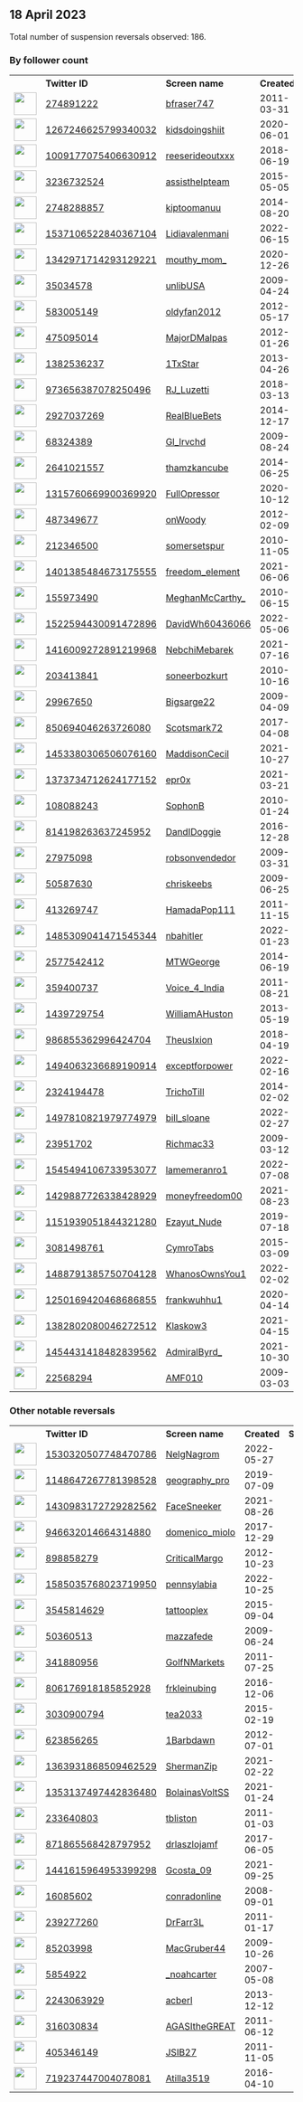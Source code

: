 
## 18 April 2023
Total number of suspension reversals observed: 186.

### By follower count
<table><tr><th></th><th align="left">Twitter ID</th><th align="left">Screen name</th>
<th align="left">Created</th><th align="left">Status</th><th align="left">Suspended</th><th align="left">Followers</th>
<tr><td><a href="https://pbs.twimg.com/profile_images/1656613100471320577/ELCDxJZ9_normal.jpg"><img src="https://pbs.twimg.com/profile_images/1656613100471320577/ELCDxJZ9_normal.jpg" width="40px" height="40px" align="center"/></a></td><td><a href="https://twitter.com/intent/user?user_id=274891222">274891222</a></td><td><a href="https://twitter.com/bfraser747">bfraser747</a></td><td>2011-03-31</td><td align="center"></td><td></td><td>195837</td></tr>
<tr><td><a href="https://pbs.twimg.com/profile_images/1662050702829711360/flMvFmi__normal.jpg"><img src="https://pbs.twimg.com/profile_images/1662050702829711360/flMvFmi__normal.jpg" width="40px" height="40px" align="center"/></a></td><td><a href="https://twitter.com/intent/user?user_id=1267246625799340032">1267246625799340032</a></td><td><a href="https://twitter.com/kidsdoingshiit">kidsdoingshiit</a></td><td>2020-06-01</td><td align="center"></td><td></td><td>105549</td></tr>
<tr><td><a href="https://pbs.twimg.com/profile_images/1643607308805771265/G7wNNkGd_normal.jpg"><img src="https://pbs.twimg.com/profile_images/1643607308805771265/G7wNNkGd_normal.jpg" width="40px" height="40px" align="center"/></a></td><td><a href="https://twitter.com/intent/user?user_id=1009177075406630912">1009177075406630912</a></td><td><a href="https://twitter.com/reeserideoutxxx">reeserideoutxxx</a></td><td>2018-06-19</td><td align="center"></td><td>2022-10-29</td><td>73576</td></tr>
<tr><td><a href="https://pbs.twimg.com/profile_images/1645009950765203456/2uFzK2cA_normal.jpg"><img src="https://pbs.twimg.com/profile_images/1645009950765203456/2uFzK2cA_normal.jpg" width="40px" height="40px" align="center"/></a></td><td><a href="https://twitter.com/intent/user?user_id=3236732524">3236732524</a></td><td><a href="https://twitter.com/assisthelpteam">assisthelpteam</a></td><td>2015-05-05</td><td align="center">🚫</td><td>2023-04-09</td><td>45640</td></tr>
<tr><td><a href="https://pbs.twimg.com/profile_images/1569052490699608064/AhEALE3O_normal.jpg"><img src="https://pbs.twimg.com/profile_images/1569052490699608064/AhEALE3O_normal.jpg" width="40px" height="40px" align="center"/></a></td><td><a href="https://twitter.com/intent/user?user_id=2748288857">2748288857</a></td><td><a href="https://twitter.com/kiptoomanuu">kiptoomanuu</a></td><td>2014-08-20</td><td align="center"></td><td>2023-02-01</td><td>44160</td></tr>
<tr><td><a href="https://pbs.twimg.com/profile_images/1657796512879988739/YFEzzGRV_normal.jpg"><img src="https://pbs.twimg.com/profile_images/1657796512879988739/YFEzzGRV_normal.jpg" width="40px" height="40px" align="center"/></a></td><td><a href="https://twitter.com/intent/user?user_id=1537106522840367104">1537106522840367104</a></td><td><a href="https://twitter.com/Lidiavalenmani">Lidiavalenmani</a></td><td>2022-06-15</td><td align="center">👋</td><td>2022-10-31</td><td>14640</td></tr>
<tr><td><a href="https://pbs.twimg.com/profile_images/1652759991789420545/74F3piD7_normal.jpg"><img src="https://pbs.twimg.com/profile_images/1652759991789420545/74F3piD7_normal.jpg" width="40px" height="40px" align="center"/></a></td><td><a href="https://twitter.com/intent/user?user_id=1342971714293129221">1342971714293129221</a></td><td><a href="https://twitter.com/mouthy_mom_">mouthy_mom_</a></td><td>2020-12-26</td><td align="center"></td><td>2022-09-30</td><td>12723</td></tr>
<tr><td><a href="https://pbs.twimg.com/profile_images/1553166589876473857/l4KpqJrA_normal.jpg"><img src="https://pbs.twimg.com/profile_images/1553166589876473857/l4KpqJrA_normal.jpg" width="40px" height="40px" align="center"/></a></td><td><a href="https://twitter.com/intent/user?user_id=35034578">35034578</a></td><td><a href="https://twitter.com/unlibUSA">unlibUSA</a></td><td>2009-04-24</td><td align="center"></td><td>2022-08-08</td><td>12704</td></tr>
<tr><td><a href="https://pbs.twimg.com/profile_images/1322648006097657856/hcQyZUqm_normal.jpg"><img src="https://pbs.twimg.com/profile_images/1322648006097657856/hcQyZUqm_normal.jpg" width="40px" height="40px" align="center"/></a></td><td><a href="https://twitter.com/intent/user?user_id=583005149">583005149</a></td><td><a href="https://twitter.com/oldyfan2012">oldyfan2012</a></td><td>2012-05-17</td><td align="center"></td><td></td><td>10479</td></tr>
<tr><td><a href="https://pbs.twimg.com/profile_images/1266359677127806976/YKBtZn-m_normal.jpg"><img src="https://pbs.twimg.com/profile_images/1266359677127806976/YKBtZn-m_normal.jpg" width="40px" height="40px" align="center"/></a></td><td><a href="https://twitter.com/intent/user?user_id=475095014">475095014</a></td><td><a href="https://twitter.com/MajorDMalpas">MajorDMalpas</a></td><td>2012-01-26</td><td align="center"></td><td>2022-09-20</td><td>10405</td></tr>
<tr><td><a href="https://pbs.twimg.com/profile_images/1338688351889727489/NRFs5_kY_normal.jpg"><img src="https://pbs.twimg.com/profile_images/1338688351889727489/NRFs5_kY_normal.jpg" width="40px" height="40px" align="center"/></a></td><td><a href="https://twitter.com/intent/user?user_id=1382536237">1382536237</a></td><td><a href="https://twitter.com/1TxStar">1TxStar</a></td><td>2013-04-26</td><td align="center"></td><td></td><td>7754</td></tr>
<tr><td><a href="https://pbs.twimg.com/profile_images/1654871548245811202/Fd38041e_normal.jpg"><img src="https://pbs.twimg.com/profile_images/1654871548245811202/Fd38041e_normal.jpg" width="40px" height="40px" align="center"/></a></td><td><a href="https://twitter.com/intent/user?user_id=973656387078250496">973656387078250496</a></td><td><a href="https://twitter.com/RJ_Luzetti">RJ_Luzetti</a></td><td>2018-03-13</td><td align="center"></td><td>2022-08-25</td><td>6803</td></tr>
<tr><td><a href="https://pbs.twimg.com/profile_images/1099290283081113600/trDd2Bqf_normal.png"><img src="https://pbs.twimg.com/profile_images/1099290283081113600/trDd2Bqf_normal.png" width="40px" height="40px" align="center"/></a></td><td><a href="https://twitter.com/intent/user?user_id=2927037269">2927037269</a></td><td><a href="https://twitter.com/RealBlueBets">RealBlueBets</a></td><td>2014-12-17</td><td align="center"></td><td></td><td>5650</td></tr>
<tr><td><a href="https://pbs.twimg.com/profile_images/1251353857369800707/N-8KUrUt_normal.jpg"><img src="https://pbs.twimg.com/profile_images/1251353857369800707/N-8KUrUt_normal.jpg" width="40px" height="40px" align="center"/></a></td><td><a href="https://twitter.com/intent/user?user_id=68324389">68324389</a></td><td><a href="https://twitter.com/Gl_lrvchd">Gl_lrvchd</a></td><td>2009-08-24</td><td align="center"></td><td>2022-11-13</td><td>5447</td></tr>
<tr><td><a href="https://pbs.twimg.com/profile_images/1631928000047398914/reHH4Vyx_normal.jpg"><img src="https://pbs.twimg.com/profile_images/1631928000047398914/reHH4Vyx_normal.jpg" width="40px" height="40px" align="center"/></a></td><td><a href="https://twitter.com/intent/user?user_id=2641021557">2641021557</a></td><td><a href="https://twitter.com/thamzkancube">thamzkancube</a></td><td>2014-06-25</td><td align="center"></td><td>2023-04-04</td><td>5025</td></tr>
<tr><td><a href="https://pbs.twimg.com/profile_images/1661838956701294601/dvG0h_5S_normal.jpg"><img src="https://pbs.twimg.com/profile_images/1661838956701294601/dvG0h_5S_normal.jpg" width="40px" height="40px" align="center"/></a></td><td><a href="https://twitter.com/intent/user?user_id=1315760669900369920">1315760669900369920</a></td><td><a href="https://twitter.com/FullOpressor">FullOpressor</a></td><td>2020-10-12</td><td align="center"></td><td></td><td>4578</td></tr>
<tr><td><a href="https://pbs.twimg.com/profile_images/1064267261056299008/gOMp7sVd_normal.jpg"><img src="https://pbs.twimg.com/profile_images/1064267261056299008/gOMp7sVd_normal.jpg" width="40px" height="40px" align="center"/></a></td><td><a href="https://twitter.com/intent/user?user_id=487349677">487349677</a></td><td><a href="https://twitter.com/onWoody">onWoody</a></td><td>2012-02-09</td><td align="center"></td><td>2022-10-11</td><td>4171</td></tr>
<tr><td><a href="https://pbs.twimg.com/profile_images/1650861473776951296/Mei_KUpX_normal.jpg"><img src="https://pbs.twimg.com/profile_images/1650861473776951296/Mei_KUpX_normal.jpg" width="40px" height="40px" align="center"/></a></td><td><a href="https://twitter.com/intent/user?user_id=212346500">212346500</a></td><td><a href="https://twitter.com/somersetspur">somersetspur</a></td><td>2010-11-05</td><td align="center"></td><td>2023-02-12</td><td>3409</td></tr>
<tr><td><a href="https://pbs.twimg.com/profile_images/1487763193057648643/xTVYlNu7_normal.jpg"><img src="https://pbs.twimg.com/profile_images/1487763193057648643/xTVYlNu7_normal.jpg" width="40px" height="40px" align="center"/></a></td><td><a href="https://twitter.com/intent/user?user_id=1401385484673175555">1401385484673175555</a></td><td><a href="https://twitter.com/freedom_element">freedom_element</a></td><td>2021-06-06</td><td align="center"></td><td>2022-06-12</td><td>3355</td></tr>
<tr><td><a href="https://pbs.twimg.com/profile_images/1493066459634933762/og4ns-1O_normal.jpg"><img src="https://pbs.twimg.com/profile_images/1493066459634933762/og4ns-1O_normal.jpg" width="40px" height="40px" align="center"/></a></td><td><a href="https://twitter.com/intent/user?user_id=155973490">155973490</a></td><td><a href="https://twitter.com/MeghanMcCarthy_">MeghanMcCarthy_</a></td><td>2010-06-15</td><td align="center"></td><td>2023-03-20</td><td>3253</td></tr>
<tr><td><a href="https://pbs.twimg.com/profile_images/1522595154225414144/IJYI-DKz_normal.jpg"><img src="https://pbs.twimg.com/profile_images/1522595154225414144/IJYI-DKz_normal.jpg" width="40px" height="40px" align="center"/></a></td><td><a href="https://twitter.com/intent/user?user_id=1522594430091472896">1522594430091472896</a></td><td><a href="https://twitter.com/DavidWh60436066">DavidWh60436066</a></td><td>2022-05-06</td><td align="center"></td><td>2023-04-06</td><td>3203</td></tr>
<tr><td><a href="https://pbs.twimg.com/profile_images/1525738933191168001/M9o0M7-w_normal.jpg"><img src="https://pbs.twimg.com/profile_images/1525738933191168001/M9o0M7-w_normal.jpg" width="40px" height="40px" align="center"/></a></td><td><a href="https://twitter.com/intent/user?user_id=1416009272891219968">1416009272891219968</a></td><td><a href="https://twitter.com/NebchiMebarek">NebchiMebarek</a></td><td>2021-07-16</td><td align="center"></td><td>2022-06-10</td><td>3151</td></tr>
<tr><td><a href="https://pbs.twimg.com/profile_images/852821553163059201/iM5RQclE_normal.jpg"><img src="https://pbs.twimg.com/profile_images/852821553163059201/iM5RQclE_normal.jpg" width="40px" height="40px" align="center"/></a></td><td><a href="https://twitter.com/intent/user?user_id=203413841">203413841</a></td><td><a href="https://twitter.com/soneerbozkurt">soneerbozkurt</a></td><td>2010-10-16</td><td align="center"></td><td></td><td>2813</td></tr>
<tr><td><a href="https://pbs.twimg.com/profile_images/1661367147505778688/ZJgA6wNk_normal.jpg"><img src="https://pbs.twimg.com/profile_images/1661367147505778688/ZJgA6wNk_normal.jpg" width="40px" height="40px" align="center"/></a></td><td><a href="https://twitter.com/intent/user?user_id=29967650">29967650</a></td><td><a href="https://twitter.com/Bigsarge22">Bigsarge22</a></td><td>2009-04-09</td><td align="center"></td><td></td><td>2759</td></tr>
<tr><td><a href="https://pbs.twimg.com/profile_images/915431710954807296/USwDHmxJ_normal.jpg"><img src="https://pbs.twimg.com/profile_images/915431710954807296/USwDHmxJ_normal.jpg" width="40px" height="40px" align="center"/></a></td><td><a href="https://twitter.com/intent/user?user_id=850694046263726080">850694046263726080</a></td><td><a href="https://twitter.com/Scotsmark72">Scotsmark72</a></td><td>2017-04-08</td><td align="center"></td><td></td><td>2449</td></tr>
<tr><td><a href="https://pbs.twimg.com/profile_images/1453380455655477252/e18v6Fa1_normal.jpg"><img src="https://pbs.twimg.com/profile_images/1453380455655477252/e18v6Fa1_normal.jpg" width="40px" height="40px" align="center"/></a></td><td><a href="https://twitter.com/intent/user?user_id=1453380306506076160">1453380306506076160</a></td><td><a href="https://twitter.com/MaddisonCecil">MaddisonCecil</a></td><td>2021-10-27</td><td align="center"></td><td>2023-03-31</td><td>2396</td></tr>
<tr><td><a href="https://pbs.twimg.com/profile_images/1569172089852100608/pAtqpnS-_normal.jpg"><img src="https://pbs.twimg.com/profile_images/1569172089852100608/pAtqpnS-_normal.jpg" width="40px" height="40px" align="center"/></a></td><td><a href="https://twitter.com/intent/user?user_id=1373734712624177152">1373734712624177152</a></td><td><a href="https://twitter.com/epr0x">epr0x</a></td><td>2021-03-21</td><td align="center"></td><td>2022-11-19</td><td>2251</td></tr>
<tr><td><a href="https://pbs.twimg.com/profile_images/1648352884709552138/ujMQAWoN_normal.jpg"><img src="https://pbs.twimg.com/profile_images/1648352884709552138/ujMQAWoN_normal.jpg" width="40px" height="40px" align="center"/></a></td><td><a href="https://twitter.com/intent/user?user_id=108088243">108088243</a></td><td><a href="https://twitter.com/SophonB">SophonB</a></td><td>2010-01-24</td><td align="center"></td><td></td><td>2223</td></tr>
<tr><td><a href="https://pbs.twimg.com/profile_images/1121415777918300160/UsXLJto6_normal.jpg"><img src="https://pbs.twimg.com/profile_images/1121415777918300160/UsXLJto6_normal.jpg" width="40px" height="40px" align="center"/></a></td><td><a href="https://twitter.com/intent/user?user_id=814198263637245952">814198263637245952</a></td><td><a href="https://twitter.com/DandIDoggie">DandIDoggie</a></td><td>2016-12-28</td><td align="center"></td><td></td><td>1995</td></tr>
<tr><td><a href="https://pbs.twimg.com/profile_images/1650953682383515649/to76Zg3d_normal.jpg"><img src="https://pbs.twimg.com/profile_images/1650953682383515649/to76Zg3d_normal.jpg" width="40px" height="40px" align="center"/></a></td><td><a href="https://twitter.com/intent/user?user_id=27975098">27975098</a></td><td><a href="https://twitter.com/robsonvendedor">robsonvendedor</a></td><td>2009-03-31</td><td align="center"></td><td>2022-11-18</td><td>1819</td></tr>
<tr><td><a href="https://pbs.twimg.com/profile_images/1468674994670551050/0X6Diu49_normal.jpg"><img src="https://pbs.twimg.com/profile_images/1468674994670551050/0X6Diu49_normal.jpg" width="40px" height="40px" align="center"/></a></td><td><a href="https://twitter.com/intent/user?user_id=50587630">50587630</a></td><td><a href="https://twitter.com/chriskeebs">chriskeebs</a></td><td>2009-06-25</td><td align="center"></td><td>2022-03-23</td><td>1718</td></tr>
<tr><td><a href="https://pbs.twimg.com/profile_images/1398946811973406721/zujLcpcK_normal.jpg"><img src="https://pbs.twimg.com/profile_images/1398946811973406721/zujLcpcK_normal.jpg" width="40px" height="40px" align="center"/></a></td><td><a href="https://twitter.com/intent/user?user_id=413269747">413269747</a></td><td><a href="https://twitter.com/HamadaPop111">HamadaPop111</a></td><td>2011-11-15</td><td align="center"></td><td>2022-05-25</td><td>1633</td></tr>
<tr><td><a href="https://pbs.twimg.com/profile_images/1662943305166905347/JIiYuyMQ_normal.jpg"><img src="https://pbs.twimg.com/profile_images/1662943305166905347/JIiYuyMQ_normal.jpg" width="40px" height="40px" align="center"/></a></td><td><a href="https://twitter.com/intent/user?user_id=1485309041471545344">1485309041471545344</a></td><td><a href="https://twitter.com/nbahitler">nbahitler</a></td><td>2022-01-23</td><td align="center"></td><td>2022-05-10</td><td>1627</td></tr>
<tr><td><a href="https://pbs.twimg.com/profile_images/912080938858721280/QCSrt3eO_normal.jpg"><img src="https://pbs.twimg.com/profile_images/912080938858721280/QCSrt3eO_normal.jpg" width="40px" height="40px" align="center"/></a></td><td><a href="https://twitter.com/intent/user?user_id=2577542412">2577542412</a></td><td><a href="https://twitter.com/MTWGeorge">MTWGeorge</a></td><td>2014-06-19</td><td align="center"></td><td></td><td>1626</td></tr>
<tr><td><a href="https://pbs.twimg.com/profile_images/1646908781153120258/DJDqgPKv_normal.jpg"><img src="https://pbs.twimg.com/profile_images/1646908781153120258/DJDqgPKv_normal.jpg" width="40px" height="40px" align="center"/></a></td><td><a href="https://twitter.com/intent/user?user_id=359400737">359400737</a></td><td><a href="https://twitter.com/Voice_4_India">Voice_4_India</a></td><td>2011-08-21</td><td align="center"></td><td>2022-12-31</td><td>1589</td></tr>
<tr><td><a href="https://pbs.twimg.com/profile_images/1479368929441103876/GkBKxaDr_normal.jpg"><img src="https://pbs.twimg.com/profile_images/1479368929441103876/GkBKxaDr_normal.jpg" width="40px" height="40px" align="center"/></a></td><td><a href="https://twitter.com/intent/user?user_id=1439729754">1439729754</a></td><td><a href="https://twitter.com/WilliamAHuston">WilliamAHuston</a></td><td>2013-05-19</td><td align="center"></td><td>2022-02-13</td><td>1401</td></tr>
<tr><td><a href="https://pbs.twimg.com/profile_images/1485614322411786246/eys654Ks_normal.png"><img src="https://pbs.twimg.com/profile_images/1485614322411786246/eys654Ks_normal.png" width="40px" height="40px" align="center"/></a></td><td><a href="https://twitter.com/intent/user?user_id=986855362996424704">986855362996424704</a></td><td><a href="https://twitter.com/TheusIxion">TheusIxion</a></td><td>2018-04-19</td><td align="center"></td><td>2022-09-16</td><td>1398</td></tr>
<tr><td><a href="https://pbs.twimg.com/profile_images/1629756461755650049/rmaFFU4z_normal.jpg"><img src="https://pbs.twimg.com/profile_images/1629756461755650049/rmaFFU4z_normal.jpg" width="40px" height="40px" align="center"/></a></td><td><a href="https://twitter.com/intent/user?user_id=1494063236689190914">1494063236689190914</a></td><td><a href="https://twitter.com/exceptforpower">exceptforpower</a></td><td>2022-02-16</td><td align="center"></td><td></td><td>1342</td></tr>
<tr><td><a href="https://pbs.twimg.com/profile_images/1656007271216996352/KrSRwzeJ_normal.jpg"><img src="https://pbs.twimg.com/profile_images/1656007271216996352/KrSRwzeJ_normal.jpg" width="40px" height="40px" align="center"/></a></td><td><a href="https://twitter.com/intent/user?user_id=2324194478">2324194478</a></td><td><a href="https://twitter.com/TrichoTill">TrichoTill</a></td><td>2014-02-02</td><td align="center"></td><td>2023-04-06</td><td>1291</td></tr>
<tr><td><a href="https://pbs.twimg.com/profile_images/1524769664089341952/9Z1hwNQ3_normal.jpg"><img src="https://pbs.twimg.com/profile_images/1524769664089341952/9Z1hwNQ3_normal.jpg" width="40px" height="40px" align="center"/></a></td><td><a href="https://twitter.com/intent/user?user_id=1497810821979774979">1497810821979774979</a></td><td><a href="https://twitter.com/bill_sloane">bill_sloane</a></td><td>2022-02-27</td><td align="center"></td><td>2022-05-17</td><td>1177</td></tr>
<tr><td><a href="https://pbs.twimg.com/profile_images/1648700741786238977/QymZhTgT_normal.jpg"><img src="https://pbs.twimg.com/profile_images/1648700741786238977/QymZhTgT_normal.jpg" width="40px" height="40px" align="center"/></a></td><td><a href="https://twitter.com/intent/user?user_id=23951702">23951702</a></td><td><a href="https://twitter.com/Richmac33">Richmac33</a></td><td>2009-03-12</td><td align="center"></td><td></td><td>1107</td></tr>
<tr><td><a href="https://pbs.twimg.com/profile_images/1593019984946552832/V2MmIj9s_normal.jpg"><img src="https://pbs.twimg.com/profile_images/1593019984946552832/V2MmIj9s_normal.jpg" width="40px" height="40px" align="center"/></a></td><td><a href="https://twitter.com/intent/user?user_id=1545494106733953077">1545494106733953077</a></td><td><a href="https://twitter.com/lamemeranro1">lamemeranro1</a></td><td>2022-07-08</td><td align="center"></td><td>2022-12-04</td><td>1065</td></tr>
<tr><td><a href="https://pbs.twimg.com/profile_images/1473897117253054465/VqSKfkrI_normal.jpg"><img src="https://pbs.twimg.com/profile_images/1473897117253054465/VqSKfkrI_normal.jpg" width="40px" height="40px" align="center"/></a></td><td><a href="https://twitter.com/intent/user?user_id=1429887726338428929">1429887726338428929</a></td><td><a href="https://twitter.com/moneyfreedom00">moneyfreedom00</a></td><td>2021-08-23</td><td align="center"></td><td>2023-03-12</td><td>1061</td></tr>
<tr><td><a href="https://pbs.twimg.com/profile_images/1561988780760113152/vDIWe-xW_normal.jpg"><img src="https://pbs.twimg.com/profile_images/1561988780760113152/vDIWe-xW_normal.jpg" width="40px" height="40px" align="center"/></a></td><td><a href="https://twitter.com/intent/user?user_id=1151939051844321280">1151939051844321280</a></td><td><a href="https://twitter.com/Ezayut_Nude">Ezayut_Nude</a></td><td>2019-07-18</td><td align="center"></td><td>2023-03-05</td><td>1017</td></tr>
<tr><td><a href="https://pbs.twimg.com/profile_images/1281133897909223425/pNQzMgJ4_normal.jpg"><img src="https://pbs.twimg.com/profile_images/1281133897909223425/pNQzMgJ4_normal.jpg" width="40px" height="40px" align="center"/></a></td><td><a href="https://twitter.com/intent/user?user_id=3081498761">3081498761</a></td><td><a href="https://twitter.com/CymroTabs">CymroTabs</a></td><td>2015-03-09</td><td align="center"></td><td></td><td>998</td></tr>
<tr><td><a href="https://pbs.twimg.com/profile_images/1659097800918073344/LcKqVqX1_normal.jpg"><img src="https://pbs.twimg.com/profile_images/1659097800918073344/LcKqVqX1_normal.jpg" width="40px" height="40px" align="center"/></a></td><td><a href="https://twitter.com/intent/user?user_id=1488791385750704128">1488791385750704128</a></td><td><a href="https://twitter.com/WhanosOwnsYou1">WhanosOwnsYou1</a></td><td>2022-02-02</td><td align="center"></td><td></td><td>987</td></tr>
<tr><td><a href="https://pbs.twimg.com/profile_images/1601083814453071873/3xxTVgm7_normal.jpg"><img src="https://pbs.twimg.com/profile_images/1601083814453071873/3xxTVgm7_normal.jpg" width="40px" height="40px" align="center"/></a></td><td><a href="https://twitter.com/intent/user?user_id=1250169420468686855">1250169420468686855</a></td><td><a href="https://twitter.com/frankwuhhu1">frankwuhhu1</a></td><td>2020-04-14</td><td align="center"></td><td>2023-04-02</td><td>962</td></tr>
<tr><td><a href="https://pbs.twimg.com/profile_images/1648748544038420480/_u9oEc6e_normal.jpg"><img src="https://pbs.twimg.com/profile_images/1648748544038420480/_u9oEc6e_normal.jpg" width="40px" height="40px" align="center"/></a></td><td><a href="https://twitter.com/intent/user?user_id=1382802080046272512">1382802080046272512</a></td><td><a href="https://twitter.com/Klaskow3">Klaskow3</a></td><td>2021-04-15</td><td align="center"></td><td>2022-04-08</td><td>929</td></tr>
<tr><td><a href="https://pbs.twimg.com/profile_images/1662768064268587009/I3LfNv1v_normal.jpg"><img src="https://pbs.twimg.com/profile_images/1662768064268587009/I3LfNv1v_normal.jpg" width="40px" height="40px" align="center"/></a></td><td><a href="https://twitter.com/intent/user?user_id=1454431418482839562">1454431418482839562</a></td><td><a href="https://twitter.com/AdmiralByrd_">AdmiralByrd_</a></td><td>2021-10-30</td><td align="center"></td><td>2022-07-03</td><td>874</td></tr>
<tr><td><a href="https://pbs.twimg.com/profile_images/1648433416264724482/aDRbnbxB_normal.jpg"><img src="https://pbs.twimg.com/profile_images/1648433416264724482/aDRbnbxB_normal.jpg" width="40px" height="40px" align="center"/></a></td><td><a href="https://twitter.com/intent/user?user_id=22568294">22568294</a></td><td><a href="https://twitter.com/AMF010">AMF010</a></td><td>2009-03-03</td><td align="center"></td><td></td><td>808</td></tr>
</table>

### Other notable reversals
<table><tr><th></th><th align="left">Twitter ID</th><th align="left">Screen name</th>
<th align="left">Created</th><th align="left">Status</th><th align="left">Suspended</th><th align="left">Followers</th>
<tr><td><a href="https://pbs.twimg.com/profile_images/1560083420180529153/KdweeTmN_normal.jpg"><img src="https://pbs.twimg.com/profile_images/1560083420180529153/KdweeTmN_normal.jpg" width="40px" height="40px" align="center"/></a></td><td><a href="https://twitter.com/intent/user?user_id=1530320507748470786">1530320507748470786</a></td><td><a href="https://twitter.com/NelgNagrom">NelgNagrom</a></td><td>2022-05-27</td><td align="center"></td><td>2023-01-16</td><td>130</td></tr>
<tr><td><a href="https://pbs.twimg.com/profile_images/1643652095743254529/YnPt_VCr_normal.jpg"><img src="https://pbs.twimg.com/profile_images/1643652095743254529/YnPt_VCr_normal.jpg" width="40px" height="40px" align="center"/></a></td><td><a href="https://twitter.com/intent/user?user_id=1148647267781398528">1148647267781398528</a></td><td><a href="https://twitter.com/geography_pro">geography_pro</a></td><td>2019-07-09</td><td align="center"></td><td>2023-04-08</td><td>336</td></tr>
<tr><td><a href="https://pbs.twimg.com/profile_images/1565044919336669187/x4CqusjN_normal.jpg"><img src="https://pbs.twimg.com/profile_images/1565044919336669187/x4CqusjN_normal.jpg" width="40px" height="40px" align="center"/></a></td><td><a href="https://twitter.com/intent/user?user_id=1430983172729282562">1430983172729282562</a></td><td><a href="https://twitter.com/FaceSneeker">FaceSneeker</a></td><td>2021-08-26</td><td align="center"></td><td>2023-03-31</td><td>298</td></tr>
<tr><td><a href="https://pbs.twimg.com/profile_images/946633798011076608/H_cr0QDx_normal.jpg"><img src="https://pbs.twimg.com/profile_images/946633798011076608/H_cr0QDx_normal.jpg" width="40px" height="40px" align="center"/></a></td><td><a href="https://twitter.com/intent/user?user_id=946632014664314880">946632014664314880</a></td><td><a href="https://twitter.com/domenico_miolo">domenico_miolo</a></td><td>2017-12-29</td><td align="center"></td><td>2022-12-02</td><td>118</td></tr>
<tr><td><a href="https://pbs.twimg.com/profile_images/1470931666881421314/gbt54mn__normal.jpg"><img src="https://pbs.twimg.com/profile_images/1470931666881421314/gbt54mn__normal.jpg" width="40px" height="40px" align="center"/></a></td><td><a href="https://twitter.com/intent/user?user_id=898858279">898858279</a></td><td><a href="https://twitter.com/CriticalMargo">CriticalMargo</a></td><td>2012-10-23</td><td align="center"></td><td>2023-02-11</td><td>36</td></tr>
<tr><td><a href="https://pbs.twimg.com/profile_images/1658460173126586368/r3Pnx3Q9_normal.jpg"><img src="https://pbs.twimg.com/profile_images/1658460173126586368/r3Pnx3Q9_normal.jpg" width="40px" height="40px" align="center"/></a></td><td><a href="https://twitter.com/intent/user?user_id=1585035768023719950">1585035768023719950</a></td><td><a href="https://twitter.com/pennsylabia">pennsylabia</a></td><td>2022-10-25</td><td align="center"></td><td>2022-12-27</td><td>27</td></tr>
<tr><td><a href="https://pbs.twimg.com/profile_images/1648496151895875590/_80Lzhdd_normal.jpg"><img src="https://pbs.twimg.com/profile_images/1648496151895875590/_80Lzhdd_normal.jpg" width="40px" height="40px" align="center"/></a></td><td><a href="https://twitter.com/intent/user?user_id=3545814629">3545814629</a></td><td><a href="https://twitter.com/tattooplex">tattooplex</a></td><td>2015-09-04</td><td align="center"></td><td>2023-04-08</td><td>73</td></tr>
<tr><td><a href="https://pbs.twimg.com/profile_images/1642938013989715977/QQLdkeBv_normal.jpg"><img src="https://pbs.twimg.com/profile_images/1642938013989715977/QQLdkeBv_normal.jpg" width="40px" height="40px" align="center"/></a></td><td><a href="https://twitter.com/intent/user?user_id=50360513">50360513</a></td><td><a href="https://twitter.com/mazzafede">mazzafede</a></td><td>2009-06-24</td><td align="center"></td><td>2023-04-09</td><td>12</td></tr>
<tr><td><a href="https://pbs.twimg.com/profile_images/1648138084909735936/3V_LHg1q_normal.jpg"><img src="https://pbs.twimg.com/profile_images/1648138084909735936/3V_LHg1q_normal.jpg" width="40px" height="40px" align="center"/></a></td><td><a href="https://twitter.com/intent/user?user_id=341880956">341880956</a></td><td><a href="https://twitter.com/GolfNMarkets">GolfNMarkets</a></td><td>2011-07-25</td><td align="center"></td><td>2023-03-27</td><td>22</td></tr>
<tr><td><a href="https://pbs.twimg.com/profile_images/1640392269009240064/6zS8zIQO_normal.jpg"><img src="https://pbs.twimg.com/profile_images/1640392269009240064/6zS8zIQO_normal.jpg" width="40px" height="40px" align="center"/></a></td><td><a href="https://twitter.com/intent/user?user_id=806176918185852928">806176918185852928</a></td><td><a href="https://twitter.com/frkleinubing">frkleinubing</a></td><td>2016-12-06</td><td align="center"></td><td>2023-03-29</td><td>42</td></tr>
<tr><td><a href="https://pbs.twimg.com/profile_images/1643651535325257732/0gCK-jgW_normal.jpg"><img src="https://pbs.twimg.com/profile_images/1643651535325257732/0gCK-jgW_normal.jpg" width="40px" height="40px" align="center"/></a></td><td><a href="https://twitter.com/intent/user?user_id=3030900794">3030900794</a></td><td><a href="https://twitter.com/tea2033">tea2033</a></td><td>2015-02-19</td><td align="center">🔒</td><td>2023-04-09</td><td>67</td></tr>
<tr><td><a href="https://pbs.twimg.com/profile_images/1639404290677587968/rIRJXP_9_normal.jpg"><img src="https://pbs.twimg.com/profile_images/1639404290677587968/rIRJXP_9_normal.jpg" width="40px" height="40px" align="center"/></a></td><td><a href="https://twitter.com/intent/user?user_id=623856265">623856265</a></td><td><a href="https://twitter.com/1Barbdawn">1Barbdawn</a></td><td>2012-07-01</td><td align="center"></td><td>2023-03-26</td><td>156</td></tr>
<tr><td><a href="https://pbs.twimg.com/profile_images/1363934947980046336/phpHC4n__normal.jpg"><img src="https://pbs.twimg.com/profile_images/1363934947980046336/phpHC4n__normal.jpg" width="40px" height="40px" align="center"/></a></td><td><a href="https://twitter.com/intent/user?user_id=1363931868509462529">1363931868509462529</a></td><td><a href="https://twitter.com/ShermanZip">ShermanZip</a></td><td>2021-02-22</td><td align="center"></td><td>2023-04-10</td><td>292</td></tr>
<tr><td><a href="https://pbs.twimg.com/profile_images/1594822624500228106/UpXBQ5Yc_normal.jpg"><img src="https://pbs.twimg.com/profile_images/1594822624500228106/UpXBQ5Yc_normal.jpg" width="40px" height="40px" align="center"/></a></td><td><a href="https://twitter.com/intent/user?user_id=1353137497442836480">1353137497442836480</a></td><td><a href="https://twitter.com/BolainasVoltSS">BolainasVoltSS</a></td><td>2021-01-24</td><td align="center"></td><td>2023-01-02</td><td>219</td></tr>
<tr><td><a href="https://pbs.twimg.com/profile_images/1645541018157105152/N1IPBCgE_normal.jpg"><img src="https://pbs.twimg.com/profile_images/1645541018157105152/N1IPBCgE_normal.jpg" width="40px" height="40px" align="center"/></a></td><td><a href="https://twitter.com/intent/user?user_id=233640803">233640803</a></td><td><a href="https://twitter.com/tbliston">tbliston</a></td><td>2011-01-03</td><td align="center"></td><td>2023-03-27</td><td>181</td></tr>
<tr><td><a href="https://pbs.twimg.com/profile_images/1649708311875338240/6yu2dnHI_normal.jpg"><img src="https://pbs.twimg.com/profile_images/1649708311875338240/6yu2dnHI_normal.jpg" width="40px" height="40px" align="center"/></a></td><td><a href="https://twitter.com/intent/user?user_id=871865568428797952">871865568428797952</a></td><td><a href="https://twitter.com/drlaszlojamf">drlaszlojamf</a></td><td>2017-06-05</td><td align="center"></td><td>2023-03-26</td><td>9</td></tr>
<tr><td><a href="https://pbs.twimg.com/profile_images/1587077169469181952/2z4caJrT_normal.jpg"><img src="https://pbs.twimg.com/profile_images/1587077169469181952/2z4caJrT_normal.jpg" width="40px" height="40px" align="center"/></a></td><td><a href="https://twitter.com/intent/user?user_id=1441615964953399298">1441615964953399298</a></td><td><a href="https://twitter.com/Gcosta_09">Gcosta_09</a></td><td>2021-09-25</td><td align="center">👋</td><td>2022-12-10</td><td>54</td></tr>
<tr><td><a href="https://pbs.twimg.com/profile_images/1647694125763035136/T8Nzrez6_normal.jpg"><img src="https://pbs.twimg.com/profile_images/1647694125763035136/T8Nzrez6_normal.jpg" width="40px" height="40px" align="center"/></a></td><td><a href="https://twitter.com/intent/user?user_id=16085602">16085602</a></td><td><a href="https://twitter.com/conradonline">conradonline</a></td><td>2008-09-01</td><td align="center"></td><td>2023-02-10</td><td>371</td></tr>
<tr><td><a href="https://pbs.twimg.com/profile_images/1639408857498910720/NC3REYCc_normal.png"><img src="https://pbs.twimg.com/profile_images/1639408857498910720/NC3REYCc_normal.png" width="40px" height="40px" align="center"/></a></td><td><a href="https://twitter.com/intent/user?user_id=239277260">239277260</a></td><td><a href="https://twitter.com/DrFarr3L">DrFarr3L</a></td><td>2011-01-17</td><td align="center"></td><td>2023-03-27</td><td>107</td></tr>
<tr><td><a href="https://pbs.twimg.com/profile_images/1504465527938367490/GOKBnAyu_normal.jpg"><img src="https://pbs.twimg.com/profile_images/1504465527938367490/GOKBnAyu_normal.jpg" width="40px" height="40px" align="center"/></a></td><td><a href="https://twitter.com/intent/user?user_id=85203998">85203998</a></td><td><a href="https://twitter.com/MacGruber44">MacGruber44</a></td><td>2009-10-26</td><td align="center">🔒</td><td>2022-10-27</td><td>515</td></tr>
<tr><td><a href="https://pbs.twimg.com/profile_images/1645793937246892032/APJ2kzuL_normal.png"><img src="https://pbs.twimg.com/profile_images/1645793937246892032/APJ2kzuL_normal.png" width="40px" height="40px" align="center"/></a></td><td><a href="https://twitter.com/intent/user?user_id=5854922">5854922</a></td><td><a href="https://twitter.com/_noahcarter">_noahcarter</a></td><td>2007-05-08</td><td align="center"></td><td>2023-03-27</td><td>707</td></tr>
<tr><td><a href="https://pbs.twimg.com/profile_images/1648082378588299265/-ZJaRoGE_normal.jpg"><img src="https://pbs.twimg.com/profile_images/1648082378588299265/-ZJaRoGE_normal.jpg" width="40px" height="40px" align="center"/></a></td><td><a href="https://twitter.com/intent/user?user_id=2243063929">2243063929</a></td><td><a href="https://twitter.com/acberl">acberl</a></td><td>2013-12-12</td><td align="center"></td><td>2023-04-07</td><td>48</td></tr>
<tr><td><a href="https://pbs.twimg.com/profile_images/1571334113252069377/wqSGZIFm_normal.jpg"><img src="https://pbs.twimg.com/profile_images/1571334113252069377/wqSGZIFm_normal.jpg" width="40px" height="40px" align="center"/></a></td><td><a href="https://twitter.com/intent/user?user_id=316030834">316030834</a></td><td><a href="https://twitter.com/AGASItheGREAT">AGASItheGREAT</a></td><td>2011-06-12</td><td align="center"></td><td>2023-01-06</td><td>456</td></tr>
<tr><td><a href="https://pbs.twimg.com/profile_images/1647982566207520769/IdUGxw0i_normal.jpg"><img src="https://pbs.twimg.com/profile_images/1647982566207520769/IdUGxw0i_normal.jpg" width="40px" height="40px" align="center"/></a></td><td><a href="https://twitter.com/intent/user?user_id=405346149">405346149</a></td><td><a href="https://twitter.com/JSIB27">JSIB27</a></td><td>2011-11-05</td><td align="center"></td><td>2023-03-13</td><td>415</td></tr>
<tr><td><a href="https://pbs.twimg.com/profile_images/1262056775261597701/3kYZTksT_normal.jpg"><img src="https://pbs.twimg.com/profile_images/1262056775261597701/3kYZTksT_normal.jpg" width="40px" height="40px" align="center"/></a></td><td><a href="https://twitter.com/intent/user?user_id=719237447004078081">719237447004078081</a></td><td><a href="https://twitter.com/Atilla3519">Atilla3519</a></td><td>2016-04-10</td><td align="center"></td><td>2023-03-20</td><td>529</td></tr>
</table>
